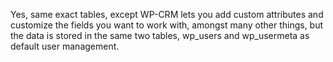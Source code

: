 Yes, same exact tables, except WP-CRM lets you add custom attributes and customize the fields you want to work with, amongst many other things, but the data is stored in the same two tables, wp_users and wp_usermeta as default user management.
